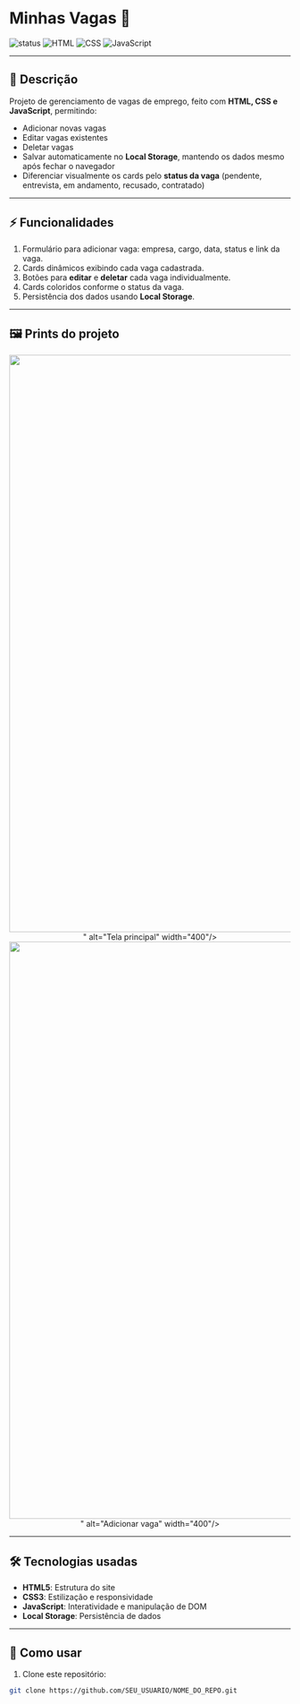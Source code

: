 # Minhas Vagas 🚀

![status](https://img.shields.io/badge/status-em%20desenvolvimento-yellow) 
![HTML](https://img.shields.io/badge/HTML5-%23E34F26?logo=html5&logoColor=white)
![CSS](https://img.shields.io/badge/CSS3-%231572B6?logo=css3&logoColor=white)
![JavaScript](https://img.shields.io/badge/JavaScript-%23F7DF1E?logo=javascript&logoColor=black)

---

## 🎯 Descrição
Projeto de gerenciamento de vagas de emprego, feito com **HTML, CSS e JavaScript**, permitindo:

- Adicionar novas vagas  
- Editar vagas existentes  
- Deletar vagas  
- Salvar automaticamente no **Local Storage**, mantendo os dados mesmo após fechar o navegador  
- Diferenciar visualmente os cards pelo **status da vaga** (pendente, entrevista, em andamento, recusado, contratado)  

---

## ⚡ Funcionalidades
1. Formulário para adicionar vaga: empresa, cargo, data, status e link da vaga.  
2. Cards dinâmicos exibindo cada vaga cadastrada.  
3. Botões para **editar** e **deletar** cada vaga individualmente.  
4. Cards coloridos conforme o status da vaga.  
5. Persistência dos dados usando **Local Storage**.  

---

## 🖼️ Prints do projeto
<p align="center">
  <img src="<img width="1920" height="1032" alt="image" src="https://github.com/user-attachments/assets/125f3e37-cd17-4248-b1e8-e2d142139574" />
" alt="Tela principal" width="400"/>
  <img src="<img width="1920" height="1032" alt="image" src="https://github.com/user-attachments/assets/7098b97e-8c06-4861-ac7f-523d52295d10" />
" alt="Adicionar vaga" width="400"/>
</p>

---

## 🛠️ Tecnologias usadas
- **HTML5**: Estrutura do site  
- **CSS3**: Estilização e responsividade  
- **JavaScript**: Interatividade e manipulação de DOM  
- **Local Storage**: Persistência de dados  

---

## 🚀 Como usar
1. Clone este repositório:
```bash
git clone https://github.com/SEU_USUARIO/NOME_DO_REPO.git
